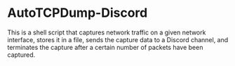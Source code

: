 # AutoTCPDump-Discord
This is a shell script that captures network traffic on a given network interface, stores it in a file, sends the capture data to a Discord channel, and terminates the capture after a certain number of packets have been captured.
